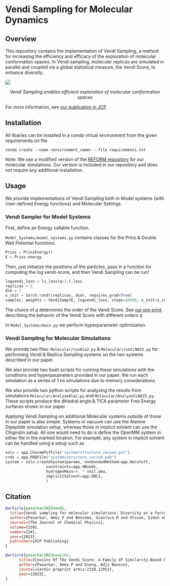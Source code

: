 # Vendi Sampling for Molecular Dynamics

## Overview

This repository contains the implementation of Vendi Sampling, a method for 
increasing the efficiency and efficacy of the exploration of molecular conformation spaces. In Vendi sampling, molecular replicas are simulated in parallel and coupled via a global statistical measure, the Vendi Score, to enhance diversity.

![](PrinzPotential.gif)

<p align="center">
<em>Vendi Sampling enables efficient exploration of molecular conformation spaces</em>
</p>

For more information, see [our publication in JCP](https://pubs.aip.org/aip/jcp/article/159/14/144108/2916208/Vendi-sampling-for-molecular-simulations-Diversity)

## Installation

All libaries can be installed in a conda virtual environment from the given requirements.txt file

```
conda create --name <environment_name> --file requirements.txt
```

Note: We use a modified version of the [REFORM repository](https://github.com/noegroup/reform/tree/master) for our molecular simulations. Our version is included in our repository and does not require any additional installation. 

## Usage

We provide implementations of Vendi Sampling both in Model systems (with User-defined Energy functions) and Molecular Settings. 

### Vendi Sampler for Model Systems

First, define an Energy callable function.

`Model_Systems/model_systems.py` contains classes for the Prinz & Double Well Potential functions. 

```python
Prinz = PrinzEnergy()
E = Prinz.energy
```

Then, just initialize the positions of the particles, pass in a function for computing the log vendi-score, and then Vendi Sampling can be run!

```python
logvendi_loss = lv_loss(q=1.).loss
replicas = 8
dim = 1
x_init = torch.rand((replicas, dim), requires_grad=True) 
samples, weights = VendiSamp(E, logvendi_loss, steps=10000, x_init=x_init)
```

The choice of $q$ determines the order of the Vendi Score. See [our pre-print](https://arxiv.org/abs/2310.12952) describing the behavior of the Vendi Score with different orders $q$ 

In `Model_Systems/main.py` we perform hyperparameter optimization. 

### Vendi Sampling for Molecular Simulations

We provide two files: `Molecular/runAla2.py` & `Molecular/runCLN025.py` for performing Vendi & Replica Sampling systems on the two systems described in our paper.

We also provide two bash scripts for running these simulations with the conditions and hyperparameters provided in our paper. We run each simulation as a series of 1 ns simulations due to memory considerations. 

We also provide two python scripts for analyzing the results from simulations `Molecular/AnalyzeAla2.py` and `Molecular/AnalyzeCLN025.py`. These scripts produce the dihedral angle & TICA parameter Free Energy surfaces shown in our paper. 

Applying Vendi Sampling on additional Molecular systems outside of those in our paper is also simple. Systems in vacuum can use the Alanine Dipeptide simulation setup, whereas those in implicit solvent can use the Chignolin setup. All one would need to do is define the OpenMM system in either file in the marked location. For example, any system in implicit solvent can be handled using a setup such as 

```python
solv = app.CharmmPsfFile('system/structure_vacuum.psf')
crds = app.PDBFile("system/structure_vaccum.pdb")
system = solv.createSystem(params, nonbondedMethod=app.NoCutoff,
                  constraints=app.HBonds,
                  hydrogenMass=4. * unit.amu,
                  implicitSolvent=app.OBC2,
                  )
```

## Citation 

```bibtex
@article{pasarkar2023vendi,
  title={Vendi sampling for molecular simulations: Diversity as a force for faster convergence and better exploration},
  author={Pasarkar, Amey P and Bencomo, Gianluca M and Olsson, Simon and Dieng, Adji Bousso},
  journal={The Journal of Chemical Physics},
  volume={159},
  number={14},
  year={2023},
  publisher={AIP Publishing}
}
```

```bibtex
@article{pasarkar2023cousins,
      title={Cousins Of The Vendi Score: A Family Of Similarity-Based Diversity Metrics For Science And Machine Learning}, 
      author={Pasarkar, Amey P and Dieng, Adji Bousso},
      journal={arXiv preprint arXiv:2310.12952},
      year={2023},
}
```
